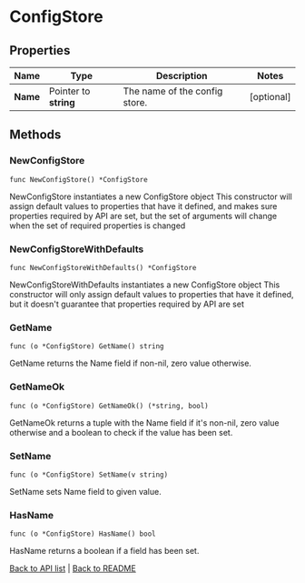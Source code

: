 # ConfigStore

## Properties

Name | Type | Description | Notes
------------ | ------------- | ------------- | -------------
**Name** | Pointer to **string** | The name of the config store. | [optional] 

## Methods

### NewConfigStore

`func NewConfigStore() *ConfigStore`

NewConfigStore instantiates a new ConfigStore object
This constructor will assign default values to properties that have it defined,
and makes sure properties required by API are set, but the set of arguments
will change when the set of required properties is changed

### NewConfigStoreWithDefaults

`func NewConfigStoreWithDefaults() *ConfigStore`

NewConfigStoreWithDefaults instantiates a new ConfigStore object
This constructor will only assign default values to properties that have it defined,
but it doesn't guarantee that properties required by API are set

### GetName

`func (o *ConfigStore) GetName() string`

GetName returns the Name field if non-nil, zero value otherwise.

### GetNameOk

`func (o *ConfigStore) GetNameOk() (*string, bool)`

GetNameOk returns a tuple with the Name field if it's non-nil, zero value otherwise
and a boolean to check if the value has been set.

### SetName

`func (o *ConfigStore) SetName(v string)`

SetName sets Name field to given value.

### HasName

`func (o *ConfigStore) HasName() bool`

HasName returns a boolean if a field has been set.


[Back to API list](../README.md#documentation-for-api-endpoints) | [Back to README](../README.md)
